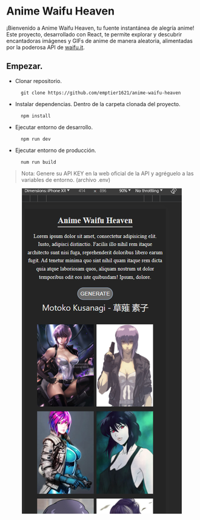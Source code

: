 # Anime Waifu Heaven
¡Bienvenido a Anime Waifu Heaven, tu fuente instantánea de alegría anime! Este proyecto, desarrollado con React, te permite explorar y descubrir encantadoras imágenes y GIFs de anime de manera aleatoria, alimentadas por la poderosa API de [waifu.it](https://docs.waifu.it/).

## Empezar.
- Clonar repositorio.
  ```
    git clone https://github.com/emptier1621/anime-waifu-heaven
  ```
- Instalar dependencias. Dentro de la carpeta clonada del proyecto. 
  ```
    npm install
  ```
- Ejecutar entorno de desarrollo. 
  ```
    npm run dev
  ```
- Ejecutar entorno de producción.
  ```
    num run build
  ``` 


> Nota: Genere su API KEY en la web oficial de la API y agréguelo a las variables de entorno. (archivo .env)


<p align="center">
  <img  src="/imgs/Captura de pantalla 2023-12-28 003744.png"/>
</p>

